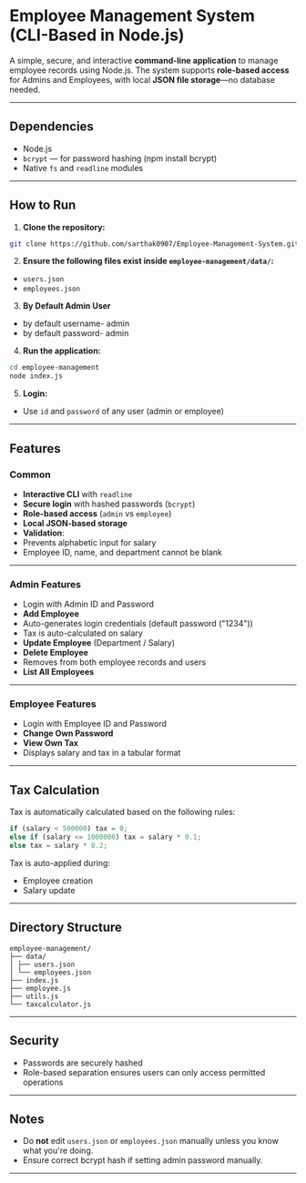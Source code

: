 # Employee Management System (CLI-Based in Node.js)

A simple, secure, and interactive **command-line application** to manage employee records using Node.js. The system supports **role-based access** for Admins and Employees, with local **JSON file storage**—no database needed.

---
## Dependencies

- Node.js
- `bcrypt` — for password hashing (npm install bcrypt)
- Native `fs` and `readline` modules

--- 

## How to Run

1. **Clone the repository:**
 ```bash
 git clone https://github.com/sarthak0907/Employee-Management-System.git
 ```

2. **Ensure the following files exist inside `employee-management/data/`:**
 - `users.json`
 - `employees.json`


3. **By Default Admin User**
 - by default username- admin
 - by default password- admin


4. **Run the application:**
 ```bash
 cd employee-management
 node index.js
 ```

5. **Login:**
 - Use `id` and `password` of any user (admin or employee)

---

## Features

### Common

- **Interactive CLI** with `readline`
- **Secure login** with hashed passwords (`bcrypt`)
- **Role-based access** (`admin` vs `employee`)
- **Local JSON-based storage**
- **Validation**:
 - Prevents alphabetic input for salary
 - Employee ID, name, and department cannot be blank

---

### Admin Features

- Login with Admin ID and Password
- **Add Employee**
 - Auto-generates login credentials (default password ("1234"))
 - Tax is auto-calculated on salary
- **Update Employee** (Department / Salary)
- **Delete Employee**
 - Removes from both employee records and users
- **List All Employees**

---

### Employee Features

- Login with Employee ID and Password
- **Change Own Password**
- **View Own Tax**
 - Displays salary and tax in a tabular format

---

## Tax Calculation

Tax is automatically calculated based on the following rules:

```js
if (salary < 500000) tax = 0;
else if (salary <= 1000000) tax = salary * 0.1;
else tax = salary * 0.2;
```

Tax is auto-applied during:
- Employee creation
- Salary update

---

## Directory Structure

```
employee-management/
├── data/
│ ├── users.json
│ └── employees.json
├── index.js
├── employee.js
├── utils.js
└── taxcalculator.js
```

---

## Security

- Passwords are securely hashed
- Role-based separation ensures users can only access permitted operations

---

## Notes

- Do **not** edit `users.json` or `employees.json` manually unless you know what you're doing.
- Ensure correct bcrypt hash if setting admin password manually.

---
